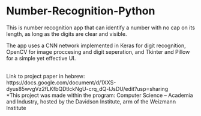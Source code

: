 # Number-Recognition-Python
This is number recognition app that can identify a number with no cap on its length, as long as the digits are clear and visible.


The app uses a CNN network implemented in Keras for digit recognition, OpenCV for image proccesing and digit seperation, and Tkinter and Pillow for a simple yet effective UI.  


<br />
Link to project paper in hebrew: https://docs.google.com/document/d/1XXS-dyus85wvgVz2fLKfbQDtlckNgU-crq_dQ-lJsDU/edit?usp=sharing 
<br />
*This project was made within the program: Computer Science – Academia and Industry, hosted by the Davidson Institute, arm of the Weizmann Institute
